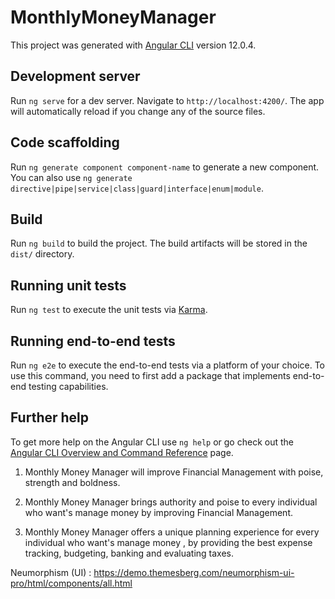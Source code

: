 # MonthlyMoneyManager

This project was generated with [Angular CLI](https://github.com/angular/angular-cli) version 12.0.4.

## Development server

Run `ng serve` for a dev server. Navigate to `http://localhost:4200/`. The app will automatically reload if you change any of the source files.

## Code scaffolding

Run `ng generate component component-name` to generate a new component. You can also use `ng generate directive|pipe|service|class|guard|interface|enum|module`.

## Build

Run `ng build` to build the project. The build artifacts will be stored in the `dist/` directory.

## Running unit tests

Run `ng test` to execute the unit tests via [Karma](https://karma-runner.github.io).

## Running end-to-end tests

Run `ng e2e` to execute the end-to-end tests via a platform of your choice. To use this command, you need to first add a package that implements end-to-end testing capabilities.

## Further help

To get more help on the Angular CLI use `ng help` or go check out the [Angular CLI Overview and Command Reference](https://angular.io/cli) page.


1. Monthly Money Manager will improve Financial Management with poise, strength and boldness.

2. Monthly Money Manager brings authority and poise to every individual who want's manage money  by improving Financial Management.

3. Monthly Money Manager offers a unique planning experience for every individual who want's manage money , by providing the best expense tracking, budgeting, banking and evaluating taxes.

Neumorphism (UI) : https://demo.themesberg.com/neumorphism-ui-pro/html/components/all.html

